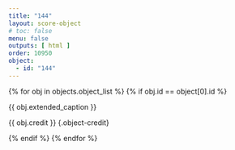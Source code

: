 ```yaml
---
title: "144"
layout: score-object
# toc: false
menu: false
outputs: [ html ]
order: 10950
object:
  - id: "144"
---
```


{% for obj in objects.object_list %}
{% if obj.id == object[0].id %}

{{ obj.extended_caption }}

{{ obj.credit }} {.object-credit}

{% endif %}
{% endfor %}
